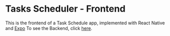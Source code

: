 # Tasks Scheduler - Frontend
This is the frontend of a Task Schedule app, implemented with React Native and [Expo](https://expo.io/)
To see the Backend, click [here](https://github.com/robertomorel/tasks-backend).
